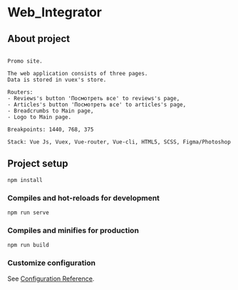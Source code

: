 # Web_Integrator

## About project

```

Promo site.

The web application consists of three pages.
Data is stored in vuex's store.

Routers:
- Reviews's button 'Посмотреть все' to reviews's page,
- Articles's button 'Посмотреть все' to articles's page,
- Breadcrumbs to Main page,
- Logo to Main page.

Breakpoints: 1440, 768, 375

Stack: Vue Js, Vuex, Vue-router, Vue-cli, HTML5, SCSS, Figma/Photoshop

```

## Project setup

```
npm install
```

### Compiles and hot-reloads for development

```
npm run serve
```

### Compiles and minifies for production

```
npm run build
```

### Customize configuration

See [Configuration Reference](https://cli.vuejs.org/config/).
